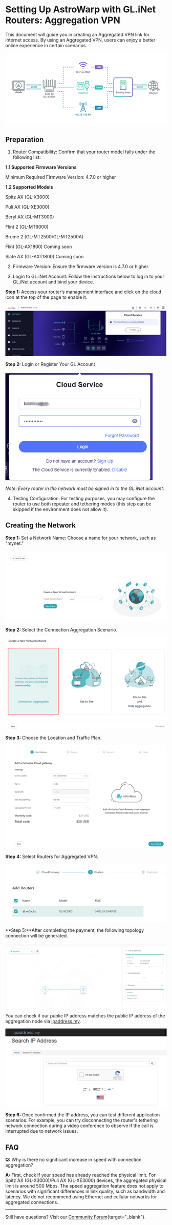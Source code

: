 # Setting Up AstroWarp with GL.iNet Routers: Aggregation VPN

This document will guide you in creating an Aggregated VPN link for internet access. By using an Aggregated VPN, users can enjoy a better online experience in certain scenarios.

 ![](../images/scenario_bandwidth_bonding.png)

## Preparation

1. Router Compatibility: Confirm that your router model falls under the following list: 

  **1.1 Supported Firmware Versions**

  Minimum Required Firmware Version: 4.7.0 or higher

  **1.2 Supported Models**

  Spitz AX (GL-X3000)

  Puli AX (GL-XE3000)

  Beryl AX (GL-MT3000)

  Flint 2 (GL-MT6000)

 Brume 2 (GL-MT2500/GL-MT2500A)

 Flint (GL-AX1800) Coming soon

 Slate AX (GL-AXT1800) Coming soon

2. Firmware Version: Ensure the firmware version is 4.7.0 or higher.

3. Login to GL.iNet Account: Follow the instructions below to log in to your GL.iNet account and bind your device.

  **Step 1:** Access your router’s management interface and click on the cloud icon at the top of the page to enable it.

  ![](../images/router_top_cloud_icon.png)

  **Step 2:** Login or Register Your GL Account

![](../images/router_login_cloud.png)

  *Note: Every router in the network must be signed in to the GL.iNet account.*

4. Testing Configuration: For testing purposes, you may configure the router to use both repeater and tethering modes (this step can be skipped if the environment does not allow it).

## **Creating the Network**

**Step 1:** Set a Network Name: Choose a name for your network, such as "mynet."

![](../images/astrowarp_give_name_for_network.png)

**Step 2:** Select the Connection Aggregation Scenario.

![](../images/select_aggregation_scenario.png)

**Step 3:** Choose the Location and Traffic Plan.

![](../images/astrowarp_choose_location_and_traffic_plan.png)

**Step 4:** Select Routers for Aggregated VPN.

![](../images/astrowarp_select_aggregated_routers.png)

**Step 5:**After completing the payment, the following topology connection will be generated.

![](../images/astrowarp_aggregated_inited_topology.png)

You can check if our public IP address matches the public IP address of the aggregation node via [ipaddress.my](https://www.ipaddress.my/).

![](../images/astrowarp_check_ip_address.png)

**Step 6:** Once confirmed the IP address, you can test different application scenarios. For example, you can try disconnecting the router's tethering network connection during a video conference to observe if the call is interrupted due to network issues.

## **FAQ** 

**Q:** Why is there no significant increase in speed with connection aggregation?

**A:** First, check if your speed has already reached the physical limit. For Spitz AX (GL-X3000)/Puli AX (GL-XE3000) devices, the aggregated physical limit is around 500 Mbps. The speed aggregation feature does not apply to scenarios with significant differences in link quality, such as bandwidth and latency. We do not recommend using Ethernet and cellular networks for aggregated connections.

---

Still have questions? Visit our [Community Forum](https://forum.gl-inet.com){target="_blank"}.
